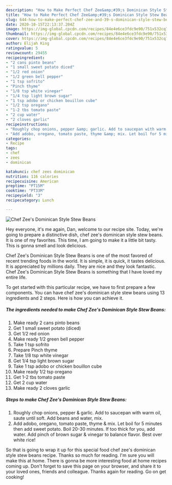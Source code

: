 ```yaml
---
description: "How to Make Perfect Chef Zee&amp;#39;s Dominican Style Stew Beans"
title: "How to Make Perfect Chef Zee&amp;#39;s Dominican Style Stew Beans"
slug: 644-how-to-make-perfect-chef-zee-and-39-s-dominican-style-stew-beans
date: 2020-10-15T22:13:37.204Z
image: https://img-global.cpcdn.com/recipes/84e4e6ce3fdc9e90/751x532cq70/chef-zees-dominican-style-stew-beans-recipe-main-photo.jpg
thumbnail: https://img-global.cpcdn.com/recipes/84e4e6ce3fdc9e90/751x532cq70/chef-zees-dominican-style-stew-beans-recipe-main-photo.jpg
cover: https://img-global.cpcdn.com/recipes/84e4e6ce3fdc9e90/751x532cq70/chef-zees-dominican-style-stew-beans-recipe-main-photo.jpg
author: Elijah King
ratingvalue: 5
reviewcount: 29455
recipeingredient:
- "2 cans pinto beans"
- "1 small sweet potato diced"
- "1/2 red onion"
- "1/2 green bell pepper"
- "1 tsp sofrito"
- "Pinch thyme"
- "1/8 tsp white vinegar"
- "1/4 tsp light brown sugar"
- "1 tsp adobo or chicken bouillon cube"
- "1/2 tsp oregano"
- "1-2 tbs tomato paste"
- "2 cup water"
- "2 cloves garlic"
recipeinstructions:
- "Roughly chop onions, pepper &amp; garlic. Add to saucepan with warm oil, saute until soft. Add beans and water, mix."
- "Add adobo, oregano, tomato paste, thyme &amp; mix. Let boil for 5 minutes then add sweet potato. Boil 20-30 minutes. If too thick for you, add water. Add pinch of brown sugar &amp; vinegar to balance flavor. Best over white rice!"
categories:
- Recipe
tags:
- chef
- zees
- dominican

katakunci: chef zees dominican 
nutrition: 116 calories
recipecuisine: American
preptime: "PT15M"
cooktime: "PT33M"
recipeyield: "3"
recipecategory: Lunch

---
```



![Chef Zee&#39;s Dominican Style Stew Beans](https://img-global.cpcdn.com/recipes/84e4e6ce3fdc9e90/751x532cq70/chef-zees-dominican-style-stew-beans-recipe-main-photo.jpg)

Hey everyone, it's me again, Dan, welcome to our recipe site. Today, we're going to prepare a distinctive dish, chef zee&#39;s dominican style stew beans. It is one of my favorites. This time, I am going to make it a little bit tasty. This is gonna smell and look delicious.

Chef Zee&#39;s Dominican Style Stew Beans is one of the most favored of recent trending foods in the world. It is simple, it is quick, it tastes delicious. It is appreciated by millions daily. They are nice and they look fantastic. Chef Zee&#39;s Dominican Style Stew Beans is something that I have loved my entire life.




To get started with this particular recipe, we have to first prepare a few components. You can have chef zee&#39;s dominican style stew beans using 13 ingredients and 2 steps. Here is how you can achieve it.

<!--inarticleads1-->

##### The ingredients needed to make Chef Zee&#39;s Dominican Style Stew Beans:

1. Make ready 2 cans pinto beans
1. Get 1 small sweet potato (diced)
1. Get 1/2 red onion
1. Make ready 1/2 green bell pepper
1. Take 1 tsp sofrito
1. Prepare Pinch thyme
1. Take 1/8 tsp white vinegar
1. Get 1/4 tsp light brown sugar
1. Take 1 tsp adobo or chicken bouillon cube
1. Make ready 1/2 tsp oregano
1. Get 1-2 tbs tomato paste
1. Get 2 cup water
1. Make ready 2 cloves garlic




<!--inarticleads2-->

##### Steps to make Chef Zee&#39;s Dominican Style Stew Beans:

1. Roughly chop onions, pepper &amp; garlic. Add to saucepan with warm oil, saute until soft. Add beans and water, mix.
1. Add adobo, oregano, tomato paste, thyme &amp; mix. Let boil for 5 minutes then add sweet potato. Boil 20-30 minutes. If too thick for you, add water. Add pinch of brown sugar &amp; vinegar to balance flavor. Best over white rice!




So that is going to wrap it up for this special food chef zee&#39;s dominican style stew beans recipe. Thanks so much for reading. I'm sure you will make this at home. There is gonna be more interesting food at home recipes coming up. Don't forget to save this page on your browser, and share it to your loved ones, friends and colleague. Thanks again for reading. Go on get cooking!
